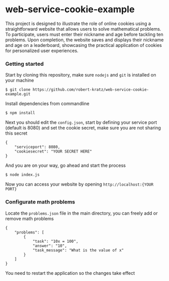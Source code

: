 # web-service-cookie-example

This project is designed to illustrate the role of online cookies using a straightforward website that allows users to solve mathematical problems. To participate, users must enter their nickname and age before tackling ten problems. Upon completion, the website saves and displays their nickname and age on a leaderboard, showcasing the practical application of cookies for personalized user experiences.


### Getting started

Start by cloning this repository, make sure `nodejs` and `git` is installed on your machine

```
$ git clone https://github.com/robert-kratz/web-service-cookie-example.git
```

Install dependencies from commandline

```
$ npm install
```

Next you should edit the `config.json`, start by defining your service port (default is 8080) and set the cookie secret, make sure you are not sharing this secret

```
{
    "serviceport": 8080,
    "cookiesecret": "YOUR SECRET HERE"
}
```
And you are on your way, go ahead and start the process

```
$ node index.js
```

Now you can access your website by opening `http://localhost:{YOUR PORT}`

### Configurate math problems

Locate the `problems.json` file in the main directory, you can freely add or remove math problems

```
{
    "problems": [
        {
            "task": "10x = 100",
            "answer": "10",
            "task_message": "What is the value of x"
        }
    ]
}
```

You need to restart the application so the changes take effect
